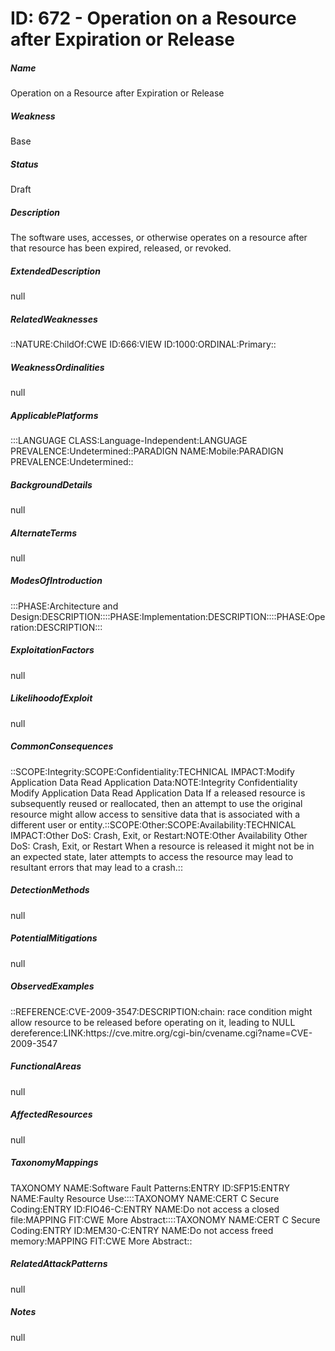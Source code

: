 # ID: 672 - Operation on a Resource after Expiration or Release
<h5>Name</h5>Operation on a Resource after Expiration or Release
<h5>Weakness</h5>Base
<h5>Status</h5>Draft
<h5>Description</h5>The software uses, accesses, or otherwise operates on a resource after that resource has been expired, released, or revoked.
<h5>ExtendedDescription</h5>null
<h5>RelatedWeaknesses</h5>::NATURE:ChildOf:CWE ID:666:VIEW ID:1000:ORDINAL:Primary::
<h5>WeaknessOrdinalities</h5>null
<h5>ApplicablePlatforms</h5>:::LANGUAGE CLASS:Language-Independent:LANGUAGE PREVALENCE:Undetermined::PARADIGN NAME:Mobile:PARADIGN PREVALENCE:Undetermined::
<h5>BackgroundDetails</h5>null
<h5>AlternateTerms</h5>null
<h5>ModesOfIntroduction</h5>:::PHASE:Architecture and Design:DESCRIPTION::::PHASE:Implementation:DESCRIPTION::::PHASE:Operation:DESCRIPTION:::
<h5>ExploitationFactors</h5>null
<h5>LikelihoodofExploit</h5>null
<h5>CommonConsequences</h5>::SCOPE:Integrity:SCOPE:Confidentiality:TECHNICAL IMPACT:Modify Application Data Read Application Data:NOTE:Integrity Confidentiality Modify Application Data Read Application Data If a released resource is subsequently reused or reallocated, then an attempt to use the original resource might allow access to sensitive data that is associated with a different user or entity.::SCOPE:Other:SCOPE:Availability:TECHNICAL IMPACT:Other DoS: Crash, Exit, or Restart:NOTE:Other Availability Other DoS: Crash, Exit, or Restart When a resource is released it might not be in an expected state, later attempts to access the resource may lead to resultant errors that may lead to a crash.::
<h5>DetectionMethods</h5>null
<h5>PotentialMitigations</h5>null
<h5>ObservedExamples</h5>::REFERENCE:CVE-2009-3547:DESCRIPTION:chain: race condition might allow resource to be released before operating on it, leading to NULL dereference:LINK:https://cve.mitre.org/cgi-bin/cvename.cgi?name=CVE-2009-3547
<h5>FunctionalAreas</h5>null
<h5>AffectedResources</h5>null
<h5>TaxonomyMappings</h5>TAXONOMY NAME:Software Fault Patterns:ENTRY ID:SFP15:ENTRY NAME:Faulty Resource Use::::TAXONOMY NAME:CERT C Secure Coding:ENTRY ID:FIO46-C:ENTRY NAME:Do not access a closed file:MAPPING FIT:CWE More Abstract::::TAXONOMY NAME:CERT C Secure Coding:ENTRY ID:MEM30-C:ENTRY NAME:Do not access freed memory:MAPPING FIT:CWE More Abstract::
<h5>RelatedAttackPatterns</h5>null
<h5>Notes</h5>null

